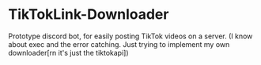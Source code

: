 # TikTokLink-Downloader

Prototype discord bot, for easily posting TikTok videos on a server.
(I know about exec and the error catching. Just trying to implement my own downloader[rn it's just the tiktokapi])
